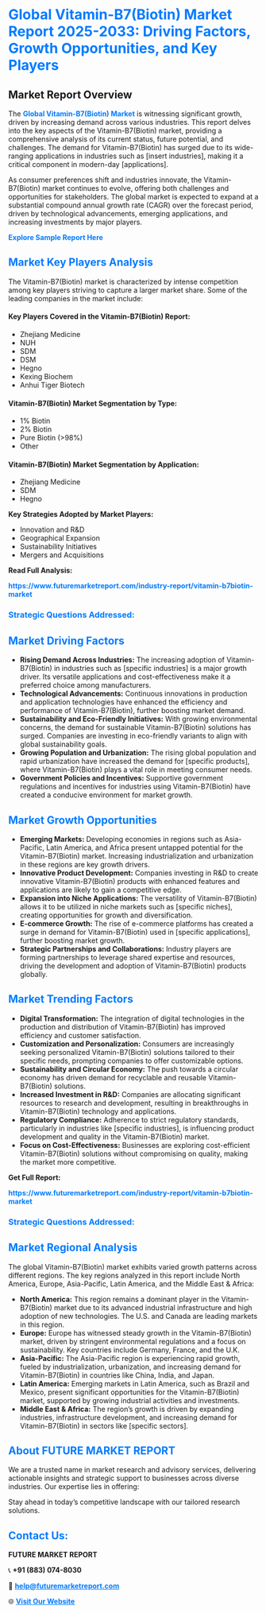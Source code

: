 <h1 style="color: #007BFF;">Global Vitamin-B7(Biotin) Market Report 2025-2033: Driving Factors, Growth Opportunities, and Key Players</h1>

<section id="overview">
<h2>Market Report Overview</h2>
<p>The <a href="https://www.futuremarketreport.com/industry-report/vitamin-b7biotin-market" style="color: #007BFF; text-decoration: none;"><strong>Global Vitamin-B7(Biotin) Market</strong></a> is witnessing significant growth, driven by increasing demand across various industries. This report delves into the key aspects of the Vitamin-B7(Biotin) market, providing a comprehensive analysis of its current status, future potential, and challenges. The demand for Vitamin-B7(Biotin) has surged due to its wide-ranging applications in industries such as [insert industries], making it a critical component in modern-day [applications].</p>
<p>As consumer preferences shift and industries innovate, the Vitamin-B7(Biotin) market continues to evolve, offering both challenges and opportunities for stakeholders. The global market is expected to expand at a substantial compound annual growth rate (CAGR) over the forecast period, driven by technological advancements, emerging applications, and increasing investments by major players.</p>
</section>

<section id="overview">
<p><a href="https://www.futuremarketreport.com/request-sample/reportId=79429" style="color: #007BFF; text-decoration: none;"><strong>Explore Sample Report Here</strong></a></p>
</section>

<section id="key-players">
<h2 style="color: #007BFF;">Market Key Players Analysis</h2>
<p>The Vitamin-B7(Biotin) market is characterized by intense competition among key players striving to capture a larger market share. Some of the leading companies in the market include:</p>
<h4>Key Players Covered in the Vitamin-B7(Biotin) Report:</h4>
<ul><li>Zhejiang Medicine</li><li>NUH</li><li>SDM</li><li>DSM</li><li>Hegno</li><li>Kexing Biochem</li><li>Anhui Tiger Biotech</li></ul>
<h4>Vitamin-B7(Biotin) Market Segmentation by Type:</h4>
<ul><li>1% Biotin</li><li>2% Biotin</li><li>Pure Biotin (&gt;98%)</li><li>Other</li></ul>

<h4>Vitamin-B7(Biotin) Market Segmentation by Application:</h4>
<ul><li>Zhejiang Medicine</li><li>SDM</li><li>Hegno</li></ul>
<p><strong>Key Strategies Adopted by Market Players:</strong></p>
<ul>
<li>Innovation and R&D</li>
<li>Geographical Expansion</li>
<li>Sustainability Initiatives</li>
<li>Mergers and Acquisitions</li>
</ul>
</section>

<section>
<p><strong>Read Full Analysis: </strong></p><a href="https://www.futuremarketreport.com/industry-report/vitamin-b7biotin-market" style="color: #007BFF; text-decoration: none;"><strong>https://www.futuremarketreport.com/industry-report/vitamin-b7biotin-market</strong></a>
<h3 style="color: #007BFF;">Strategic Questions Addressed:</h3>
</section>

<section id="driving-factors">
<h2 style="color: #007BFF;">Market Driving Factors</h2>
<ul>
<li><strong>Rising Demand Across Industries:</strong> The increasing adoption of Vitamin-B7(Biotin) in industries such as [specific industries] is a major growth driver. Its versatile applications and cost-effectiveness make it a preferred choice among manufacturers.</li>
<li><strong>Technological Advancements:</strong> Continuous innovations in production and application technologies have enhanced the efficiency and performance of Vitamin-B7(Biotin), further boosting market demand.</li>
<li><strong>Sustainability and Eco-Friendly Initiatives:</strong> With growing environmental concerns, the demand for sustainable Vitamin-B7(Biotin) solutions has surged. Companies are investing in eco-friendly variants to align with global sustainability goals.</li>
<li><strong>Growing Population and Urbanization:</strong> The rising global population and rapid urbanization have increased the demand for [specific products], where Vitamin-B7(Biotin) plays a vital role in meeting consumer needs.</li>
<li><strong>Government Policies and Incentives:</strong> Supportive government regulations and incentives for industries using Vitamin-B7(Biotin) have created a conducive environment for market growth.</li>
</ul>
</section>

<section id="growth-opportunities">
<h2 style="color: #007BFF;">Market Growth Opportunities</h2>
<ul>
<li><strong>Emerging Markets:</strong> Developing economies in regions such as Asia-Pacific, Latin America, and Africa present untapped potential for the Vitamin-B7(Biotin) market. Increasing industrialization and urbanization in these regions are key growth drivers.</li>
<li><strong>Innovative Product Development:</strong> Companies investing in R&D to create innovative Vitamin-B7(Biotin) products with enhanced features and applications are likely to gain a competitive edge.</li>
<li><strong>Expansion into Niche Applications:</strong> The versatility of Vitamin-B7(Biotin) allows it to be utilized in niche markets such as [specific niches], creating opportunities for growth and diversification.</li>
<li><strong>E-commerce Growth:</strong> The rise of e-commerce platforms has created a surge in demand for Vitamin-B7(Biotin) used in [specific applications], further boosting market growth.</li>
<li><strong>Strategic Partnerships and Collaborations:</strong> Industry players are forming partnerships to leverage shared expertise and resources, driving the development and adoption of Vitamin-B7(Biotin) products globally.</li>
</ul>
</section>

<section id="trending-factors">
<h2 style="color: #007BFF;">Market Trending Factors</h2>
<ul>
<li><strong>Digital Transformation:</strong> The integration of digital technologies in the production and distribution of Vitamin-B7(Biotin) has improved efficiency and customer satisfaction.</li>
<li><strong>Customization and Personalization:</strong> Consumers are increasingly seeking personalized Vitamin-B7(Biotin) solutions tailored to their specific needs, prompting companies to offer customizable options.</li>
<li><strong>Sustainability and Circular Economy:</strong> The push towards a circular economy has driven demand for recyclable and reusable Vitamin-B7(Biotin) solutions.</li>
<li><strong>Increased Investment in R&D:</strong> Companies are allocating significant resources to research and development, resulting in breakthroughs in Vitamin-B7(Biotin) technology and applications.</li>
<li><strong>Regulatory Compliance:</strong> Adherence to strict regulatory standards, particularly in industries like [specific industries], is influencing product development and quality in the Vitamin-B7(Biotin) market.</li>
<li><strong>Focus on Cost-Effectiveness:</strong> Businesses are exploring cost-efficient Vitamin-B7(Biotin) solutions without compromising on quality, making the market more competitive.</li>
</ul>
</section>

<section>
<p><strong>Get Full Report: </strong></p><a href="https://www.futuremarketreport.com/industry-report/vitamin-b7biotin-market" style="color: #007BFF; text-decoration: none;"><strong>https://www.futuremarketreport.com/industry-report/vitamin-b7biotin-market</strong></a>
<h3 style="color: #007BFF;">Strategic Questions Addressed:</h3>
</section>


<section id="regional-analysis">
<h2 style="color: #007BFF;">Market Regional Analysis</h2>
<p>The global Vitamin-B7(Biotin) market exhibits varied growth patterns across different regions. The key regions analyzed in this report include North America, Europe, Asia-Pacific, Latin America, and the Middle East & Africa:</p>
<ul>
<li><strong>North America:</strong> This region remains a dominant player in the Vitamin-B7(Biotin) market due to its advanced industrial infrastructure and high adoption of new technologies. The U.S. and Canada are leading markets in this region.</li>
<li><strong>Europe:</strong> Europe has witnessed steady growth in the Vitamin-B7(Biotin) market, driven by stringent environmental regulations and a focus on sustainability. Key countries include Germany, France, and the U.K.</li>
<li><strong>Asia-Pacific:</strong> The Asia-Pacific region is experiencing rapid growth, fueled by industrialization, urbanization, and increasing demand for Vitamin-B7(Biotin) in countries like China, India, and Japan.</li>
<li><strong>Latin America:</strong> Emerging markets in Latin America, such as Brazil and Mexico, present significant opportunities for the Vitamin-B7(Biotin) market, supported by growing industrial activities and investments.</li>
<li><strong>Middle East & Africa:</strong> The region’s growth is driven by expanding industries, infrastructure development, and increasing demand for Vitamin-B7(Biotin) in sectors like [specific sectors].</li>
</ul>
</section>

<footer>
<h2 style="color: #007BFF;">About FUTURE MARKET REPORT</h2>
<p>We are a trusted name in market research and advisory services, delivering actionable insights and strategic support to businesses across diverse industries. Our expertise lies in offering:</p>

<p>Stay ahead in today’s competitive landscape with our tailored research solutions.</p>

<h2 style="color: #007BFF;">Contact Us:</h2>
<p><strong>FUTURE MARKET REPORT</strong></p>
<p>📞 <strong>+91 (883) 074-8030</strong></p>
<p>📧 <strong><a href="mailto:help@futuremarketreport.com" style="color: #007BFF;">help@futuremarketreport.com</a></strong></p>
<p>🌐 <strong><a href="https://www.futuremarketreport.com/" style="color: #007BFF;">Visit Our Website</a></strong></p>
</footer>